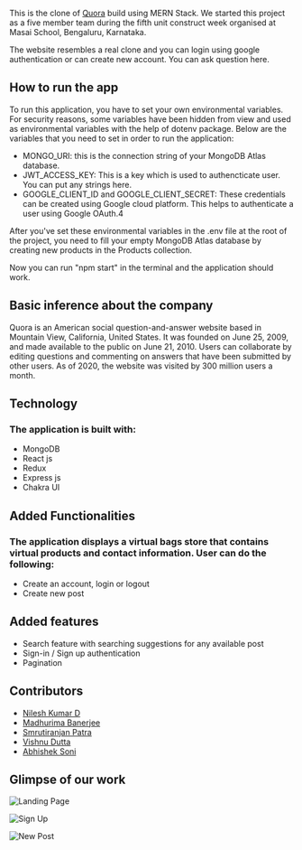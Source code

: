 This is the clone of [Quora](https://www.https://www.quora.com) build using MERN Stack. We started this project as a five member team during the fifth unit construct week organised at Masai School, Bengaluru, Karnataka. 


The website resembles a real clone and you can login using google authentication or can create new account. You can ask question here.


## How to run the app

To run this application, you have to set your own environmental variables. For security reasons, some variables have been hidden from view and used as environmental variables with the help of dotenv package. Below are the variables that you need to set in order to run the application:

* MONGO_URI: this is the connection string of your MongoDB Atlas database.
* JWT_ACCESS_KEY: This is a key which is used to authencticate user. You can put any strings here.
* GOOGLE_CLIENT_ID and GOOGLE_CLIENT_SECRET: These credentials can be created using Google cloud platform. This helps to authenticate a user using Google OAuth.4

After you've set these environmental variables in the .env file at the root of the project, you need to fill your empty MongoDB Atlas database by creating new products in the Products collection.

Now you can run "npm start" in the terminal and the application should work.


## Basic inference about the company

Quora is an American social question-and-answer website based in Mountain View, California, United States. It was founded on June 25, 2009, and made available to the public on June 21, 2010. Users can collaborate by editing questions and commenting on answers that have been submitted by other users. As of 2020, the website was visited by 300 million users a month.

## Technology
### The application is built with:

* MongoDB
* React js
* Redux
* Express js
* Chakra UI

## Added Functionalities

### The application displays a virtual bags store that contains virtual products and contact information. User can do the following:

* Create an account, login or logout
* Create new post


## Added features
* Search feature with searching suggestions for any available post
* Sign-in / Sign up authentication
* Pagination


## Contributors



* [Nilesh Kumar D](https://github.com/nkil123)
* [Madhurima Banerjee](https://github.com/MADHURIMA956)
* [Smrutiranjan Patra](https://github.com/Smrutiranjan-Patra)
* [Vishnu Dutta](https://github.com/vishnudutta1)
* [Abhishek Soni](https://github.com/abhi270794)


## Glimpse of our work


![Landing Page](https://miro.medium.com/max/700/1*4JEETLvQrn4Wch3dQydiiA.png?raw=true)


![Sign Up](https://miro.medium.com/max/700/1*KtkhFJ13Gqy3Pi-rllecBQ.png?raw=true)


![New Post](https://miro.medium.com/max/700/1*wLRV84YOmp_T_BO0gjfEKg.png?raw=true)




